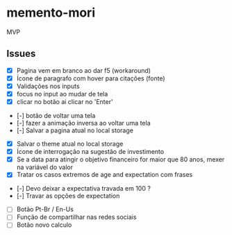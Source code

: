 # memento-mori
MVP


## Issues

- [x] Pagina vem em branco ao dar f5 (workaround)
- [x] Ícone de paragrafo com hover para citações (fonte)
- [x] Validações nos inputs
- [x] focus no input ao mudar de tela
- [x] clicar no botão ai clicar no 'Enter'
- [-] botão de voltar uma tela
- [-] fazer a animação inversa ao voltar uma tela
- [-] Salvar a pagina atual no local storage
- [x] Salvar o theme atual no local storage
- [x] Ícone de interrogação na sugestão de investimento
- [x] Se a data para atingir o objetivo financeiro for maior que 80 anos, mexer na variável do valor
- [x] Tratar os casos extremos de age and expectation com frases
- [-] Devo deixar a expectativa travada em 100 ?
- [-] Travar as opções de expectation
- [ ] Botão Pt-Br / En-Us
- [ ] Função de compartilhar nas redes sociais
- [ ] Botão novo calculo
